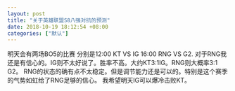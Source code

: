 ```yaml
---
layout: post
title: "关于英雄联盟S8八强对抗的预测"
date: 2018-10-19 18:12:54 +08:00
categories: ["默认"]
---
```


<p>明天会有两场BO5的比赛
分别是12:00 KT VS IG
16:00 RNG VS G2.
对于RNG我还是有信心的。IG则不太好说了。胜率不高。大约KT3:1IG。RNG则大概率3:1 G2。
RNG的状态的确有点不太稳定。但是调节能力还是可以的。特别是这个赛季的气势如虹给了RNG足够的信心。
我希望明天IG可以爆冷击败KT。</p>